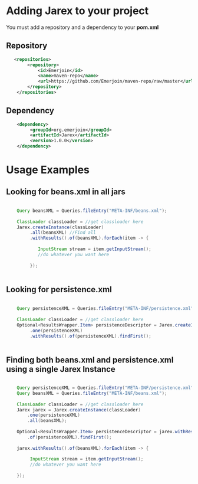 
# Adding Jarex to your project
You must add a repository and a dependency to your __pom.xml__

## Repository
```xml
   <repositories>
        <repository>
            <id>Emerjoin</id>
            <name>maven-repo</name>
            <url>https://github.com/Emerjoin/maven-repo/raw/master</url>
        </repository>
    </repositories>
```


## Dependency
```xml
    <dependency>
         <groupId>org.emerjoin</groupId>
         <artifactId>Jarex</artifactId>
         <version>1.0.0</version>
    </dependency>
```

# Usage Examples

## Looking for beans.xml in all jars

```java
    
    Query beansXML = Queries.fileEntry("META-INF/beans.xml");
    
    ClassLoader classLoader = //get classloader here
    Jarex.createInstance(classLoader)
         .all(beansXML) //Find all
         .withResults().of(beansXML).forEach(item -> {
            
            InputStream stream = item.getInputStream();
            //do whatever you want here
            
         });
    
```

## Looking for persistence.xml

```java
    
    Query persistenceXML = Queries.fileEntry("META-INF/persistence.xml");
    
    ClassLoader classLoader = //get classloader here
    Optional<ResultsWrapper.Item> persistenceDescriptor = Jarex.createInstance(classLoader)
         .one(persistenceXML)
         .withResults().of(persistenceXML).findFirst();
    
```

## Finding both beans.xml and persistence.xml using a single Jarex Instance

```java

    Query persistenceXML = Queries.fileEntry("META-INF/persistence.xml");
    Query beansXML = Queries.fileEntry("META-INF/beans.xml");
    
    ClassLoader classLoader = //get classloader here
    Jarex jarex = Jarex.createInstance(classLoader)
        .one(persistenceXML)
        .all(beansXML);
   
    Optional<ResultsWrapper.Item> persistenceDescriptor = jarex.withResults()
        .of(persistenceXML).findFirst();
     
    jarex.withResults().of(beansXML).forEach(item -> {
                         
         InputStream stream = item.getInputStream();
         //do whatever you want here
                         
    });
        


```